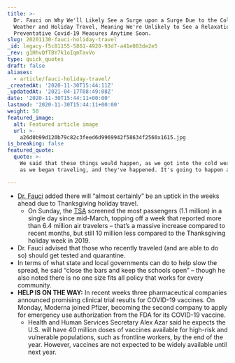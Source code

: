 ```yaml
---
title: >-
  Dr. Fauci on Why We'll Likely See a Surge upon a Surge Due to the Colder
  Weather and Holiday Travel, Meaning We're Unlikely to See a Relaxation of
  Preventative Covid-19 Measures Anytime Soon.
slug: 20201130-fauci-holiday-travel
_id: legacy-f5c81155-5861-4920-93d7-a41e083de2e5
_rev: g1HhvQfTBY7k1oIqmTavVo
type: quick_quotes
draft: false
aliases:
  - article/fauci-holiday-travel/
_createdAt: '2020-11-30T15:44:11Z'
_updatedAt: '2021-04-17T08:49:08Z'
date: '2020-11-30T15:44:11+00:00'
lastmod: '2020-11-30T15:44:11+00:00'
weight: 50
featured_image:
  alt: Featured article image
  url: >-
    a26d0b99d120b79c82c3feed6d9969942f58634f2560x1615.jpg
is_breaking: false
featured_quote:
  quote: >-
    We said that these things would happen, as we got into the cold weather and
    as we began traveling, and they've happened. It's going to happen again.

---
```

* [Dr. Fauci](https://abcnews.go.com/Politics/week-transcript-11-29-20-dr-anthony-fauci/story?id=74446435) added there will “almost certainly” be an uptick in the weeks ahead due to Thanksgiving holiday travel.
  * On Sunday, the [TSA](https://www.tsa.gov/coronavirus/passenger-throughput) screened the most passengers (1.1 million) in a single day since mid-March, topping off a week that reported more than 6.4 million air travelers – that’s a massive increase compared to recent months, but still 10 million less compared to the Thanksgiving holiday week in 2019.
* Dr. Fauci advised that those who recently traveled (and are able to do so) should get tested and quarantine.
* In terms of what state and local governments can do to help slow the spread, he said “close the bars and keep the schools open” – though he also noted there is no one size fits all policy that works for every community.
* **HELP IS ON THE WAY:** In recent weeks three pharmaceutical companies announced promising clinical trial results for COVID-19 vaccines. On Monday, Moderna joined Pfizer, becoming the second company to apply for emergency use authorization from the FDA for its COVID-19 vaccine.
  * Health and Human Services Secretary Alex Azar said he expects the U.S. will have 40 million doses of vaccines available for high-risk and vulnerable populations, such as frontline workers, by the end of the year. However, vaccines are not expected to be widely available until next year.